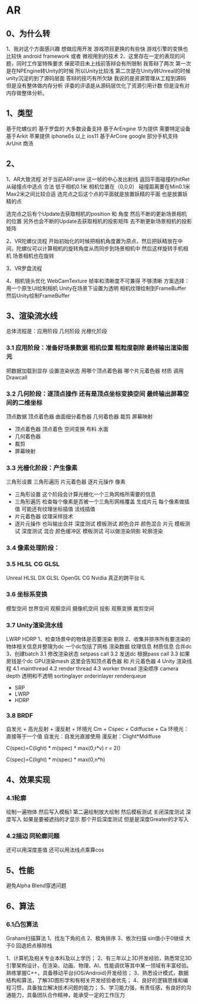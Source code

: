 
# AR

## 0、为什么转
1、我对这个方面感兴趣 想做应用开发  游戏项目更换的有些快  游戏引擎的变换也比较快 android framework 或者 微视用到的技术
2、这里存在一定的表现的问题，同时工作室特殊要求 保密项目未上线前答辩会有所限制 我答辩了两次 第一次是在NPEngine转Unity的时候 所以Unity比较浅 第二次是在Unity转Unreal的时候 unity沉淀的到了源码层面  答辩的技巧有所欠缺 我说的是资源管理从工程到源码  但是没有整体做内存分析 评委的评语是从源码层优化了资源引用计数 但是没有对内存做整体分析。

## 1、类型
基于陀螺仪的 基于罗盘的 大多数设备支持
基于ArEngine 华为提供 需要特定设备
基于Arkit 苹果提供 iphone6s 以上  ios11
基于ArCore google 部分手机支持
ArUnit 商汤 


## 2、
 1、AR大致流程
 对于当前ARFrame 这一帧的中心发出射线 返回平面碰撞的hitRet
 从碰撞点中选点 合法  低于相机0.1米  相机位置在（0,0,0）  碰撞距离要在Min0.1米 Max2米之间比较合适
 选完点之后这个点的平面就是放置妖精的平面 也是放置妖精的点

 选完点之后有个Update去获取相机的position 和 角度 然后不断的更新场景相机的位置
 另外也会不断的Update去获取相机的投影矩阵 去不断更新场景相机的投影矩阵

2、VR陀螺仪流程
开始初始化的时候把相机角度置为原点，然后把妖精放在中间，陀螺仪可以计算相机的旋转角度从而同步到场景相机中 然后这样旋转手机相机 场景相机也在旋转


3、VR罗盘流程

4、相机镜头优化
 WebCamTexture  帧率和清晰度不可兼得  不够清晰
方案选择：用一个原生UI绘制相机 Unity在场景下设置为透明  相机纹理绘制到FrameBuffer 然后Unity绘制FrameBuffer


## 3、渲染流水线
总体流程是：应用阶段  几何阶段  光栅化阶段
### 3.1 应用阶段：准备好场景数据 相机位置 粗粒度剔除 最终输出渲染图元
把数据加载到显存 
设置渲染状态 用哪个顶点着色器 哪个片元着色器 材质
调用Drawcall

### 3.2 几何阶段：逐顶点操作  还有是顶点坐标变换空间  最终输出屏幕空间的二维坐标
顶点数据  顶点着色器  曲面细分着色器  几何着色器 裁剪  屏幕映射 
- 顶点着色器 顶点着色 空间变换  布料 水面 
- 几何着色器 
- 裁剪 
- 屏幕映射 


### 3.3 光栅化阶段：产生像素
三角形设置 三角形遍历 片元着色器 逐片元操作 像素
- 三角形设置 这个阶段会计算光栅化一个三角网格所需要的信息
- 三角形遍历 检查每个像素是否被一个三角形网格覆盖 生成片元 每个像素做插值 可能还有纹理坐标插值 法线插值
- 片元着色器 纹理采样技术
- 逐片元操作 也叫输出合并  深度测试 模板测试 颜色合并 颜色混合
片元  模板测试 深度测试 混合 颜色缓冲区
模板测试 可以做渲染阴影 轮廓渲染


### 3.4 像素处理阶段：

### 3.5 HLSL CG GLSL
Unreal HLSL DX
GLSL OpenGL
CG Nvidia  真正的跨平台
IL


### 3.6 坐标系变换
模型空间 
世界空间
观察空间 摄像机空间
投影 观察变换
裁剪空间

### 3.7 Unity渲染流水线


LWRP
HDRP
1、检查场景中的物体是否要渲染 剔除
2、收集并排序所有要渲染的物体相关信息并整理为dc 一个dc包括了网格 渲染数据 纹理信息 材质信息 合并dc
3、创建batch
3.1 修改渲染状态 setpass call
3.2 发送dc 根据pass call
3.3 如果房钱是个dc GPU渲染mesh  这里会告知顶点着色器 和 片元着色器
4 Unity 渲染线程
4.1 mainthread
4.2 render thread
4.3 worker thread
渲染顺序 camera depth
透明和不透明
sortinglayer
orderinlayer
renderqueue


- SRP
- LWRP
- HDRP


### 3.8 BRDF
自发光 + 高光反射 + 漫反射 + 环境光
Cm + Cspec + Cdiffucse + Ca 
环境光：直接等于一个值
自发光：自发光直接使用
漫反射：Clight*Mdiffuse


C(spec)=C(light) * m(spec) * max(0,r*v)
r = 2()

C(spec)=C(light) * m(spec) * max(0,n*h)


## 4、效果实现
### 4.1轮廓
绘制一遍物体 然后写入模板1
第二遍绘制放大绘制 然后模板测试 关闭深度测试 深度写入
如果是要被遮挡的才显示 那个开启深度测试 但是是深度Greater的才写入

### 4.2描边 同轮廓问题
还可以用深度差值
还可以用法线点乘算cos


### 

## 5、性能
避免Alpha Blend穿透问题




## 6、算法
### 6.1凸包算法
Graham扫描算法
1、找左下角的点
2、极角排序
3、依次扫描 sin值小于0继续 大于0 回退把点移除栈 







1、计算机及相关专业本科及以上学历； 2、有三年以上3D开发经验，熟悉常见3D引擎架构设计，在渲染、动画、物理、AI、性能调优等其中某一领域有丰富经验。熟练掌握C++，具备移动平台(iOS/Android)开发经验； 3、熟悉设计模式，数据结构和算法，了解3D图形学和有相关开发经验者优先； 4、良好的逻辑思维和编程习惯，具备独立解决技术问题的能力； 5、学习能力强，有责任感，有良好的沟通能力，具备团队合作精神，能承受一定的工作压力
